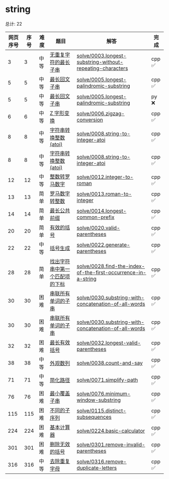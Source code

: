# string

<!--- table -->


总计: 22

| 网页序号 | 序号 | 难度 | 题目                    | 解答                      | 完成 |
| ---- | ---- | ---- | ------------------ | ---------------- | -------- | 
| 3 | 3 | 中等 | [无重复字符的最长子串](https://leetcode.cn/problems/longest-substring-without-repeating-characters/description/) | [solve/0003.longest-substring-without-repeating-characters](../solve/0003.longest-substring-without-repeating-characters)| cpp ✅ |
| 5 | 5 | 中等 | [最长回文子串](https://leetcode.cn/problems/longest-palindromic-substring/description/) | [solve/0005.longest-palindromic-substring](../solve/0005.longest-palindromic-substring)| cpp ✅ |
| 5 | 5 | 中等 | [最长回文子串](https://leetcode.cn/problems/longest-palindromic-substring/description/) | [solve/0005.longest-palindromic-substring](../solve/0005.longest-palindromic-substring)| py ❌ |
| 6 | 6 | 中等 | [Z 字形变换](https://leetcode.cn/problems/zigzag-conversion/description/) | [solve/0006.zigzag-conversion](../solve/0006.zigzag-conversion)| cpp ✅ |
| 8 | 8 | 中等 | [字符串转换整数 (atoi)](https://leetcode.cn/problems/string-to-integer-atoi/description/) | [solve/0008.string-to-integer-atoi](../solve/0008.string-to-integer-atoi)| cpp ✅ |
| 8 | 8 | 中等 | [字符串转换整数 (atoi)](https://leetcode.cn/problems/string-to-integer-atoi/description/) | [solve/0008.string-to-integer-atoi](../solve/0008.string-to-integer-atoi)| cpp ✅ |
| 12 | 12 | 中等 | [整数转罗马数字](https://leetcode.cn/problems/integer-to-roman/description/) | [solve/0012.integer-to-roman](../solve/0012.integer-to-roman)| cpp ✅ |
| 13 | 13 | 简单 | [罗马数字转整数](https://leetcode.cn/problems/roman-to-integer/description/) | [solve/0013.roman-to-integer](../solve/0013.roman-to-integer)| cpp ✅ |
| 14 | 14 | 简单 | [最长公共前缀](https://leetcode.cn/problems/longest-common-prefix/description/) | [solve/0014.longest-common-prefix](../solve/0014.longest-common-prefix)| cpp ✅ |
| 20 | 20 | 简单 | [有效的括号](https://leetcode.cn/problems/valid-parentheses/description/) | [solve/0020.valid-parentheses](../solve/0020.valid-parentheses)| cpp ✅ |
| 22 | 22 | 中等 | [括号生成](https://leetcode.cn/problems/generate-parentheses/description/) | [solve/0022.generate-parentheses](../solve/0022.generate-parentheses)| cpp ✅ |
| 28 | 28 | 简单 | [找出字符串中第一个匹配项的下标](https://leetcode.cn/problems/find-the-index-of-the-first-occurrence-in-a-string/description/) | [solve/0028.find-the-index-of-the-first-occurrence-in-a-string](../solve/0028.find-the-index-of-the-first-occurrence-in-a-string)| cpp ✅ |
| 30 | 30 | 困难 | [串联所有单词的子串](https://leetcode.cn/problems/substring-with-concatenation-of-all-words/description/) | [solve/0030.substring-with-concatenation-of-all-words](../solve/0030.substring-with-concatenation-of-all-words)| cpp ✅ |
| 30 | 30 | 困难 | [串联所有单词的子串](https://leetcode.cn/problems/substring-with-concatenation-of-all-words/description/) | [solve/0030.substring-with-concatenation-of-all-words](../solve/0030.substring-with-concatenation-of-all-words)| cpp ✅ |
| 32 | 32 | 困难 | [最长有效括号](https://leetcode.cn/problems/longest-valid-parentheses/description/) | [solve/0032.longest-valid-parentheses](../solve/0032.longest-valid-parentheses)| cpp ✅ |
| 38 | 38 | 中等 | [外观数列](https://leetcode.cn/problems/count-and-say/description/) | [solve/0038.count-and-say](../solve/0038.count-and-say)| cpp ✅ |
| 71 | 71 | 中等 | [简化路径](https://leetcode.cn/problems/simplify-path/description/) | [solve/0071.simplify-path](../solve/0071.simplify-path)| cpp ✅ |
| 76 | 76 | 困难 | [最小覆盖子串](https://leetcode.cn/problems/minimum-window-substring/description/) | [solve/0076.minimum-window-substring](../solve/0076.minimum-window-substring)| cpp ✅ |
| 115 | 115 | 困难 | [不同的子序列](https://leetcode.cn/problems/distinct-subsequences/description/) | [solve/0115.distinct-subsequences](../solve/0115.distinct-subsequences)| cpp ✅ |
| 224 | 224 | 困难 | [基本计算器](https://leetcode.cn/problems/basic-calculator/description/) | [solve/0224.basic-calculator](../solve/0224.basic-calculator)| cpp ✅ |
| 301 | 301 | 困难 | [删除无效的括号](https://leetcode.cn/problems/remove-invalid-parentheses/description/) | [solve/0301.remove-invalid-parentheses](../solve/0301.remove-invalid-parentheses)| cpp ✅ |
| 316 | 316 | 中等 | [去除重复字母](https://leetcode.cn/problems/remove-duplicate-letters/description/) | [solve/0316.remove-duplicate-letters](../solve/0316.remove-duplicate-letters)| cpp ✅ |
